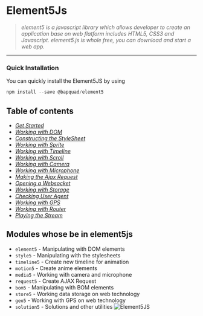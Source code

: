 # Element5Js
> *element5 is a javascript library which allows developer to create an application base on web flatform includes HTML5, CSS3 and Javascript. element5.js is whole free, you can download and start a web app.*
***
### Quick Installation
You can quickly install the Element5JS by using
```javascript
npm install --save @bapquad/element5
```

## Table of contents
* *[Get Started](https://github.com/Bapquad/element5/wiki/Get-Started)*
* *[Working with DOM](https://github.com/bapquad/element5/wiki/Working-with-DOM)*
* *[Constructing the StyleSheet](https://github.com/bapquad/element5/wiki/Constructing-the-Stylesheet)*
* *[Working with Sprite](https://github.com/bapquad/element5/wiki/Working-with-Sprite)*
* *[Working with Timeline](https://github.com/bapquad/element5/wiki/Working-with-Timeline)*
* *[Working with Scroll](https://github.com/bapquad/element5/wiki/Working-with-Scroll)*
* *[Working with Camera](https://github.com/bapquad/element5/wiki/Working-with-Camera)*
* *[Working with Microphone](https://github.com/bapquad/element5/wiki/Working-with-Microphone)*
* *[Making the Ajax Request](https://github.com/bapquad/element5/wiki/Making-the-Ajax-Request)*
* *[Opening a Websocket](https://github.com/bapquad/element5/wiki/Opening-a-Websocket)*
* *[Working with Storage](https://github.com/bapquad/element5/wiki/Working-with-Storage)*
* *[Checking User Agent](https://github.com/bapquad/element5/wiki/Checking-User-Agent)*
* *[Working with GPS](https://github.com/bapquad/element5/wiki/Working-with-GPS)*
* *[Working with Router](https://github.com/bapquad/element5/wiki/Working-with-Router)*
* *[Playing the Stream](https://github.com/bapquad/element5/wiki/Playing-the-Stream)*

## Modules whose be in element5js
* `element5` - Manipulating with DOM elements
* `style5` - Manipulating with the stylesheets
* `timeline5` - Create new timeline for animation
* `motion5` - Create anime elements
* `media5` - Working with camera and microphone
* `request5` - Create AJAX Request
* `bom5` - Manipulating with BOM elements
* `store5` - Working data storage on web technology
* `geo5` - Working with GPS on web technology
* `solution5` - Solutions and other utilities
![Element5JS](https://repository-images.githubusercontent.com/285154806/8a207580-e16d-11eb-9a7b-1435a1344fd7)
